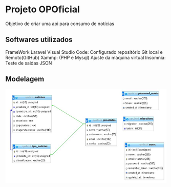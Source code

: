 # Projeto OPOficial

Objetivo de criar uma api para consumo de notícias 

## Softwares utilizados

FrameWork Laravel 
Visual Studio Code: Configurado repositório Git local e Remoto(GitHub)
Xammp:  (PHP e Mysql) Ajuste da máquina virtual
Insomnia: Teste de saidas JSON

## Modelagem
![Screenshot](modelagem.JPG)